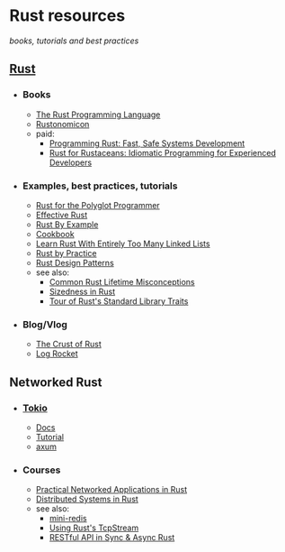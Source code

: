 # Rust resources
_books, tutorials and best practices_

## **[Rust](https://www.rust-lang.org/)**
* ### Books
  * [The Rust Programming Language](https://doc.rust-lang.org/book/)
  * [Rustonomicon](https://doc.rust-lang.org/nomicon/)
  * paid:
    * [Programming Rust: Fast, Safe Systems Development](https://www.amazon.com/Programming-Rust-Fast-Systems-Development/dp/1492052590)
    * [Rust for Rustaceans: Idiomatic Programming for Experienced Developers](https://www.amazon.com/Rust-Rustaceans-Programming-Experienced-Developers-ebook/dp/B0957SWKBS)
* ### Examples, best practices, tutorials
  * [Rust for the Polyglot Programmer](https://www.chiark.greenend.org.uk/~ianmdlvl/rust-polyglot/index.html)
  * [Effective Rust](https://www.lurklurk.org/effective-rust/)
  * [Rust By Example](https://doc.rust-lang.org/stable/rust-by-example/)
  * [Cookbook](https://rust-lang-nursery.github.io/rust-cookbook/)
  * [Learn Rust With Entirely Too Many Linked Lists](https://rust-unofficial.github.io/too-many-lists/)
  * [Rust by Practice](https://practice.rs/why-exercise.html)
  * [Rust Design Patterns](https://github.com/lpxxn/rust-design-pattern)
  * see also:
    * [Common Rust Lifetime Misconceptions](https://github.com/pretzelhammer/rust-blog/blob/master/posts/common-rust-lifetime-misconceptions.md)
    * [Sizedness in Rust](https://github.com/pretzelhammer/rust-blog/blob/master/posts/sizedness-in-rust.md)
    * [Tour of Rust's Standard Library Traits](https://github.com/pretzelhammer/rust-blog/blob/master/posts/tour-of-rusts-standard-library-traits.md)
* ### Blog/Vlog
  * [The Crust of Rust](https://www.youtube.com/playlist?list=PLqbS7AVVErFiWDOAVrPt7aYmnuuOLYvOa)
  * [Log Rocket](https://blog.logrocket.com/tag/rust/)

## **Networked Rust**
* ### [**Tokio**](https://tokio.rs/)
  * [Docs](https://docs.rs/tokio/latest/tokio/)
  * [Tutorial](https://tokio.rs/tokio/tutorial)
  * [axum](https://github.com/tokio-rs/axum)
* ### Courses
  * [Practical Networked Applications in Rust](https://github.com/pingcap/talent-plan/tree/master/courses/rust)
  * [Distributed Systems in Rust](https://github.com/pingcap/talent-plan/tree/master/courses/dss)
  * see also:
    * [mini-redis](https://github.com/tokio-rs/mini-redis)
    * [Using Rust's TcpStream](https://thepacketgeek.com/rust/tcpstream/)
    * [RESTful API in Sync & Async Rust](https://github.com/pretzelhammer/rust-blog/blob/master/posts/restful-api-in-sync-and-async-rust.md)
